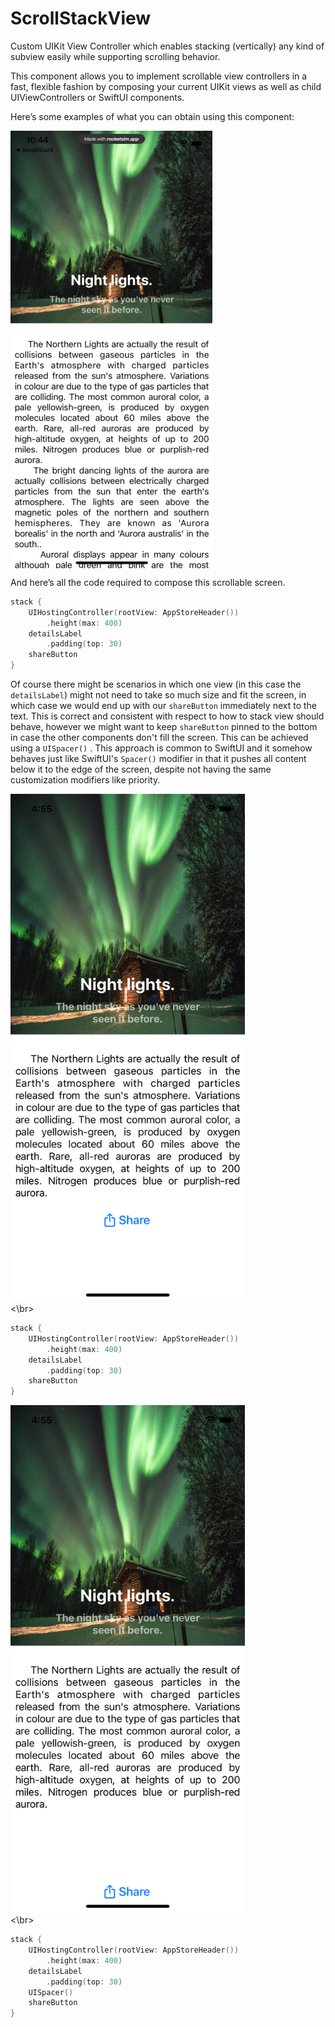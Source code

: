 # ScrollStackView
 Custom UIKit View Controller which enables stacking (vertically) any kind of subview easily while supporting scrolling behavior.

This component allows you to implement scrollable view controllers in a fast, flexible fashion by composing your current UIKit views as well as child UIViewControllers or SwiftUI components.

Here’s some examples of what you can obtain using this component:

<img align="center" src="https://github.com/VladIacobIonut/ScrollStackView/blob/main/Assets/scroll_1.gif"/>

And here’s all the code required to compose this scrollable screen. 

```swift
stack {
    UIHostingController(rootView: AppStoreHeader())
        .height(max: 400)
    detailsLabel
        .padding(top: 30)
    shareButton
}
```

Of course there might be scenarios in which one view (in this case the ```detailsLabel```) might not need to take so much size and fit the screen, in which case we would end up with our ```shareButton```  immediately next to the text. This is correct and consistent with respect to how to stack view should behave, however we might want to keep ```shareButton``` pinned to the bottom in case the other components don't fill the screen. This can be achieved using a ```UISpacer()``` . This approach is common to SwiftUI and it somehow behaves just like SwiftUI's ```Spacer()``` modifier in that it pushes all content below it to the edge of the screen, despite not having the same customization modifiers like priority.

<p align="left">

<img src="https://github.com/VladIacobIonut/ScrollStackView/blob/main/Assets/woutspacer.png" width = "375" height = "812"/> <br><\br>

```swift
stack {
    UIHostingController(rootView: AppStoreHeader())
        .height(max: 400)
    detailsLabel
        .padding(top: 30)
    shareButton
}
```
</p>

<p align="right">

<img src="https://github.com/VladIacobIonut/ScrollStackView/blob/main/Assets/wspacer.png" width = "375" height = "812"/> <br><\br>

```swift
stack {
    UIHostingController(rootView: AppStoreHeader())
        .height(max: 400)
    detailsLabel
        .padding(top: 30)
    UISpacer()
    shareButton
}
``` 
</p>
